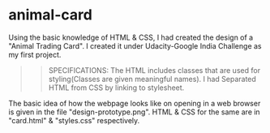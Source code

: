 # animal-card


Using the basic knowledge of HTML & CSS, I had created the design of a "Animal Trading Card".
I created it under Udacity-Google India Challenge as my first project.

>>SPECIFICATIONS:
The HTML includes classes that are used for styling(Classes are given meaningful names).
I had Separated HTML from CSS by linking to stylesheet.


The basic idea of how the webpage looks like on opening in a web browser is given in the file "design-prototype.png".
HTML & CSS for the same are in "card.html" & "styles.css" respectively.
